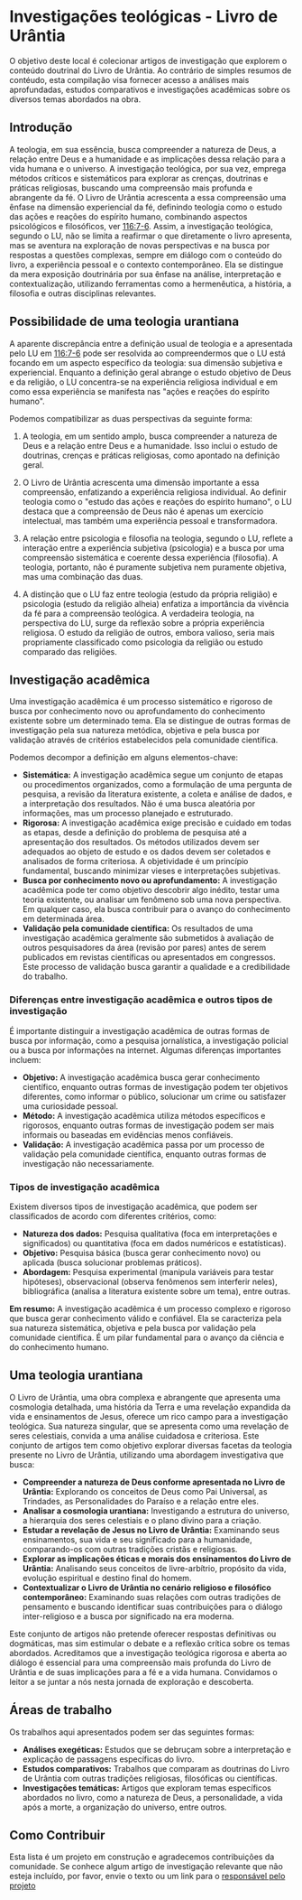 # Investigações teológicas - Livro de Urântia

O objetivo deste local é colecionar artigos de investigação que explorem o conteúdo doutrinal do Livro de Urântia. Ao contrário de simples resumos de contéudo, esta compilação visa fornecer acesso a análises mais aprofundadas, estudos comparativos e investigações acadêmicas sobre os diversos temas abordados na obra.

## Introdução

A teologia, em sua essência, busca compreender a natureza de Deus, a relação entre Deus e a humanidade e as implicações dessa relação para a vida humana e o universo. A investigação teológica, por sua vez, emprega métodos críticos e sistemáticos para explorar as crenças, doutrinas e práticas religiosas, buscando uma compreensão mais profunda e abrangente da fé. O Livro de Urântia acrescenta a essa compreensão uma ênfase na dimensão experiencial da fé, definindo teologia como o estudo das ações e reações do espírito humano, combinando aspectos psicológicos e filosóficos, ver <a href="javascript:showParagraph(116,7,6)">116:7-6</a>. Assim, a investigação teológica, segundo o LU, não se limita a reafirmar o que diretamente o livro apresenta, mas se aventura na exploração de novas perspectivas e na busca por respostas a questões complexas, sempre em diálogo com o conteúdo do livro, a experiência pessoal e o contexto contemporâneo. Ela se distingue da mera exposição doutrinária por sua ênfase na análise, interpretação e contextualização, utilizando ferramentas como a hermenêutica, a história, a filosofia e outras disciplinas relevantes.

## Possibilidade de uma teologia urantiana

A aparente discrepância entre a definição usual de teologia e a apresentada pelo LU em <a href="javascript:showParagraph(116,7,6)">116:7-6</a> pode ser resolvida ao compreendermos que o LU está focando em um aspecto específico da teologia: sua dimensão subjetiva e experiencial. Enquanto a definição geral abrange o estudo objetivo de Deus e da religião, o LU concentra-se na experiência religiosa individual e em como essa experiência se manifesta nas "ações e reações do espírito humano".

Podemos compatibilizar as duas perspectivas da seguinte forma:

1. A teologia, em um sentido amplo, busca compreender a natureza de Deus e a relação entre Deus e a humanidade. Isso inclui o estudo de doutrinas, crenças e práticas religiosas, como apontado na definição geral.

2. O Livro de Urântia acrescenta uma dimensão importante a essa compreensão, enfatizando a experiência religiosa individual. Ao definir teologia como o "estudo das ações e reações do espírito humano", o LU destaca que a compreensão de Deus não é apenas um exercício intelectual, mas também uma experiência pessoal e transformadora.

3. A relação entre psicologia e filosofia na teologia, segundo o LU, reflete a interação entre a experiência subjetiva (psicologia) e a busca por uma compreensão sistemática e coerente dessa experiência (filosofia). A teologia, portanto, não é puramente subjetiva nem puramente objetiva, mas uma combinação das duas.

4. A distinção que o LU faz entre teologia (estudo da própria religião) e psicologia (estudo da religião alheia) enfatiza a importância da vivência da fé para a compreensão teológica. A verdadeira teologia, na perspectiva do LU, surge da reflexão sobre a própria experiência religiosa. O estudo da religião de outros, embora valioso, seria mais propriamente classificado como psicologia da religião ou estudo comparado das religiões.

## Investigação acadêmica

Uma investigação acadêmica é um processo sistemático e rigoroso de busca por conhecimento novo ou aprofundamento do conhecimento existente sobre um determinado tema. Ela se distingue de outras formas de investigação pela sua natureza metódica, objetiva e pela busca por validação através de critérios estabelecidos pela comunidade científica.

Podemos decompor a definição em alguns elementos-chave:

* **Sistemática:** A investigação acadêmica segue um conjunto de etapas ou procedimentos organizados, como a formulação de uma pergunta de pesquisa, a revisão da literatura existente, a coleta e análise de dados, e a interpretação dos resultados. Não é uma busca aleatória por informações, mas um processo planejado e estruturado.
* **Rigorosa:** A investigação acadêmica exige precisão e cuidado em todas as etapas, desde a definição do problema de pesquisa até a apresentação dos resultados. Os métodos utilizados devem ser adequados ao objeto de estudo e os dados devem ser coletados e analisados de forma criteriosa. A objetividade é um princípio fundamental, buscando minimizar vieses e interpretações subjetivas.
* **Busca por conhecimento novo ou aprofundamento:** A investigação acadêmica pode ter como objetivo descobrir algo inédito, testar uma teoria existente, ou analisar um fenômeno sob uma nova perspectiva. Em qualquer caso, ela busca contribuir para o avanço do conhecimento em determinada área.
* **Validação pela comunidade científica:** Os resultados de uma investigação acadêmica geralmente são submetidos à avaliação de outros pesquisadores da área (revisão por pares) antes de serem publicados em revistas científicas ou apresentados em congressos. Este processo de validação busca garantir a qualidade e a credibilidade do trabalho.

### Diferenças entre investigação acadêmica e outros tipos de investigação

É importante distinguir a investigação acadêmica de outras formas de busca por informação, como a pesquisa jornalística, a investigação policial ou a busca por informações na internet. Algumas diferenças importantes incluem:

* **Objetivo:** A investigação acadêmica busca gerar conhecimento científico, enquanto outras formas de investigação podem ter objetivos diferentes, como informar o público, solucionar um crime ou satisfazer uma curiosidade pessoal.
* **Método:** A investigação acadêmica utiliza métodos específicos e rigorosos, enquanto outras formas de investigação podem ser mais informais ou baseadas em evidências menos confiáveis.
* **Validação:** A investigação acadêmica passa por um processo de validação pela comunidade científica, enquanto outras formas de investigação não necessariamente.

### Tipos de investigação acadêmica

Existem diversos tipos de investigação acadêmica, que podem ser classificados de acordo com diferentes critérios, como:

* **Natureza dos dados:** Pesquisa qualitativa (foca em interpretações e significados) ou quantitativa (foca em dados numéricos e estatísticas).
* **Objetivo:** Pesquisa básica (busca gerar conhecimento novo) ou aplicada (busca solucionar problemas práticos).
* **Abordagem:** Pesquisa experimental (manipula variáveis para testar hipóteses), observacional (observa fenômenos sem interferir neles), bibliográfica (analisa a literatura existente sobre um tema), entre outras.

**Em resumo:** A investigação acadêmica é um processo complexo e rigoroso que busca gerar conhecimento válido e confiável. Ela se caracteriza pela sua natureza sistemática, objetiva e pela busca por validação pela comunidade científica. É um pilar fundamental para o avanço da ciência e do conhecimento humano.

## Uma teologia urantiana

O Livro de Urântia, uma obra complexa e abrangente que apresenta uma cosmologia detalhada, uma história da Terra e uma revelação expandida da vida e ensinamentos de Jesus, oferece um rico campo para a investigação teológica. Sua natureza singular, que se apresenta como uma revelação de seres celestiais, convida a uma análise cuidadosa e criteriosa. Este conjunto de artigos tem como objetivo explorar diversas facetas da teologia presente no Livro de Urântia, utilizando uma abordagem investigativa que busca:

* **Compreender a natureza de Deus conforme apresentada no Livro de Urântia:** Explorando os conceitos de Deus como Pai Universal, as Trindades, as Personalidades do Paraíso e a relação entre eles.
* **Analisar a cosmologia urantiana:** Investigando a estrutura do universo, a hierarquia dos seres celestiais e o plano divino para a criação.
* **Estudar a revelação de Jesus no Livro de Urântia:** Examinando seus ensinamentos, sua vida e seu significado para a humanidade, comparando-os com outras tradições cristãs e religiosas.
* **Explorar as implicações éticas e morais dos ensinamentos do Livro de Urântia:** Analisando seus conceitos de livre-arbítrio, propósito da vida, evolução espiritual e destino final do homem.
* **Contextualizar o Livro de Urântia no cenário religioso e filosófico contemporâneo:** Examinando suas relações com outras tradições de pensamento e buscando identificar suas contribuições para o diálogo inter-religioso e a busca por significado na era moderna.

Este conjunto de artigos não pretende oferecer respostas definitivas ou dogmáticas, mas sim estimular o debate e a reflexão crítica sobre os temas abordados. Acreditamos que a investigação teológica rigorosa e aberta ao diálogo é essencial para uma compreensão mais profunda do Livro de Urântia e de suas implicações para a fé e a vida humana. Convidamos o leitor a se juntar a nós nesta jornada de exploração e descoberta.

## Áreas de trabalho

Os trabalhos aqui apresentados podem ser das seguintes formas:

* **Análises exegéticas:** Estudos que se debruçam sobre a interpretação e explicação de passagens específicas do livro.
* **Estudos comparativos:** Trabalhos que comparam as doutrinas do Livro de Urântia com outras tradições religiosas, filosóficas ou científicas.
* **Investigações temáticas:** Artigos que exploram temas específicos abordados no livro, como a natureza de Deus, a personalidade, a vida após a morte, a organização do universo, entre outros.

## Como Contribuir

Esta lista é um projeto em construção e agradecemos contribuições da comunidade. Se conhece algum artigo de investigação relevante que não esteja incluído, por favor, envie o texto ou um link para o <a href="mailto:rogreis&#64;gmail&#46;com">responsável pelo projeto</a>

